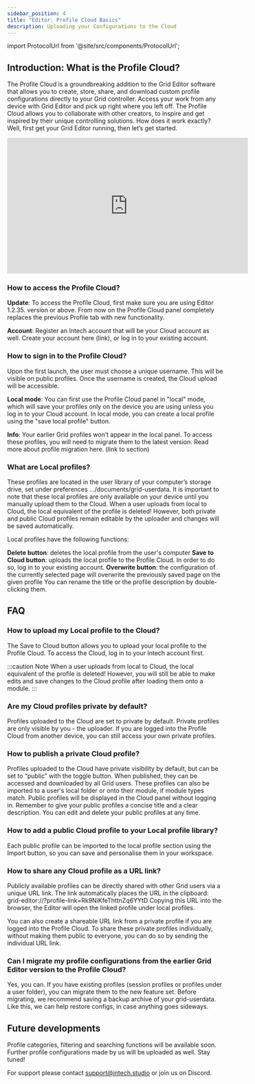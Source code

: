 ```yaml
---
sidebar_position: 4
title: "Editor: Profile Cloud Basics"
description: Uploading your Configurations to the Cloud
---
```


import ProtocolUrl from '@site/src/components/ProtocolUrl';

## Introduction: What is the Profile Cloud? 

The Profile Cloud is a groundbreaking addition to the Grid Editor software that allows you to create, store, share, and download custom profile configurations directly to your Grid controller. Access your work from any device with Grid Editor and pick up right where you left off. The Profile Cloud allows you to collaborate with other creators, to inspire and get inspired by their unique controlling solutions. How does it work exactly? Well, first get your Grid Editor running, then let’s get started.

<!-- 
Hogyan kell videót feltenni? 
1. go to youtube
2. open video
3. click "share"
4. choose "embed"
5. copy and paste
-->

<iframe width="560" height="315" src="https://www.youtube.com/embed/s9uFpXCTCSQ?si=tmJDbiiaSXPXiLnb&amp;controls=0" title="YouTube video player" frameborder="0" allow="accelerometer; autoplay; clipboard-write; encrypted-media; gyroscope; picture-in-picture; web-share" allowfullscreen></iframe>

### How to access the Profile Cloud?


**Update**: To access the Profile Cloud, first make sure you are using Editor 1.2.35. version or above. From now on the Profile Cloud panel completely replaces the previous Profile tab with new functionality.

**Account**: Register an Intech account that will be your Cloud account as well. Create your account here (link), or log in to your existing account. 

### How to sign in to the Profile Cloud?
Upon the first launch, the user must choose a unique username. This will be visible on public profiles. Once the username is created, the Cloud upload will be accessible.

**Local mode**: You can first use the Profile Cloud panel in "local" mode, which will save your profiles only on the device you are using unless you log in to your Cloud account. In local mode, you can create a local profile using the "save local profile" button.

**Info**: Your earlier Grid profiles won’t appear in the local panel. To access these profiles, you will need to migrate them to the latest version. Read more about profile migration here. (link to section)


### What are Local profiles?


These profiles are located in the user library of your computer’s storage drive, set under preferences
.../documents/grid-userdata. It is important to note that these local profiles are only available on your device until you manually upload them to the Cloud. When a user uploads from local to Cloud, the local equivalent of the profile is deleted! However, both private and public Cloud profiles remain editable by the uploader and changes will be saved automatically.

Local profiles have the following functions:

**Delete button**: deletes the local profile from the user's computer
**Save to Cloud button**: uploads the local profile to the Profile Cloud. In order to do so, log in to your existing account.
**Overwrite button**: the configuration of the currently selected page will overwrite the previously saved page on the given profile
You can rename the title or the profile description by double-clicking them.

## FAQ

### How to upload my Local profile to the Cloud?


The Save to Cloud button allows you to upload your local profile to the Profile Cloud. 
To access the Cloud, log in to your Intech account first. 

:::caution Note
 When a user uploads from local to Cloud, the local equivalent of the profile is deleted! However, you will still be able to make edits and save changes to the Cloud profile after loading them onto a module.
:::


### Are my Cloud profiles private by default?


Profiles uploaded to the Cloud are set to private by default. Private profiles are only visible by you - the uploader. If you are logged into the Profile Cloud from another device, you can still access your own private profiles.


### How to publish a private Cloud profile?


Profiles uploaded to the Cloud have private visibility by default, but can be set to “public” with the toggle button. When published, they can be accessed and downloaded by all Grid users. These profiles can also be imported to a user's local folder or onto their module, if module types match. Public profiles will be displayed in the Cloud panel without logging in. Remember to give your public profiles a concise title and a clear description. You can edit and delete your public profiles at any time.

### How to add a public Cloud profile to your Local profile library? 


Each public profile can be imported to the local profile section using the Import button, so you can save and personalise them in your workspace.

### How to share any Cloud profile as a URL link?


Publicly available profiles can be directly shared with other Grid users via a unique URL link. The link automatically places the URL in the clipboard: grid-editor://?profile-link=Rk9NiKfeThttnZq6YYtD 
<ProtocolUrl title="this is this" protocolUrl="grid-editor://?profile-link=Rk9NiKfeThttnZq6YYtD"/>
Copying this URL into the browser, the Editor will open the linked profile under local profiles. 

You can also create a shareable URL link from a private profile if you are logged into the Profile Cloud. To share these private profiles individually, without making them public to everyone, you can do so by sending the individual URL link.


### Can I migrate my profile configurations from the earlier Grid Editor version to the Profile Cloud?


Yes, you can. If you have existing profiles (session profiles or profiles under a user folder), you can migrate them to the new feature set. Before migrating, we recommend saving a backup archive of your grid-userdata. Like this, we can help restore configs, in case anything goes sideways. 


## Future developments


Profile categories, filtering and searching functions will be available soon. Further profile configurations made by us will be uploaded as well. Stay tuned!

For support please contact support@intech.studio or join us on Discord.





